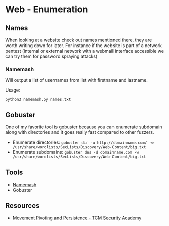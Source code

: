 # Web - Enumeration

## Names

When looking at a website check out names mentioned there, they are worth writing down for later.
For instance if the website is part of a network pentest (internal or external network with a webmail interface accessible we can try them for password spraying attacks)

### Namemash

Will output a list of usernames from list with firstname and lastname.  

Usage:  
```
python3 namemash.py names.txt
```

## Gobuster

One of my favorite tool is gobuster because you can enumerate subdomain along with directories and it goes really fast compared to other fuzzers.
- Enumerate directories: `gobuster dir -u http://domainname.com/ -w /usr/share/wordlists/SecLists/Discovery/Web-Content/big.txt`
- Enumerate subdomains: `gobuster dns -d domainname.com -w /usr/share/wordlists/SecLists/Discovery/Web-Content/big.txt`

## Tools

- [Namemash](https://gist.github.com/superkojiman/11076951)
- Gobuster

## Resources

- [Movement Pivoting and Persistence - TCM Security Academy](https://academy.tcm-sec.com/p/movement-pivoting-and-persistence-for-pentesters-and-ethical-hackers)

